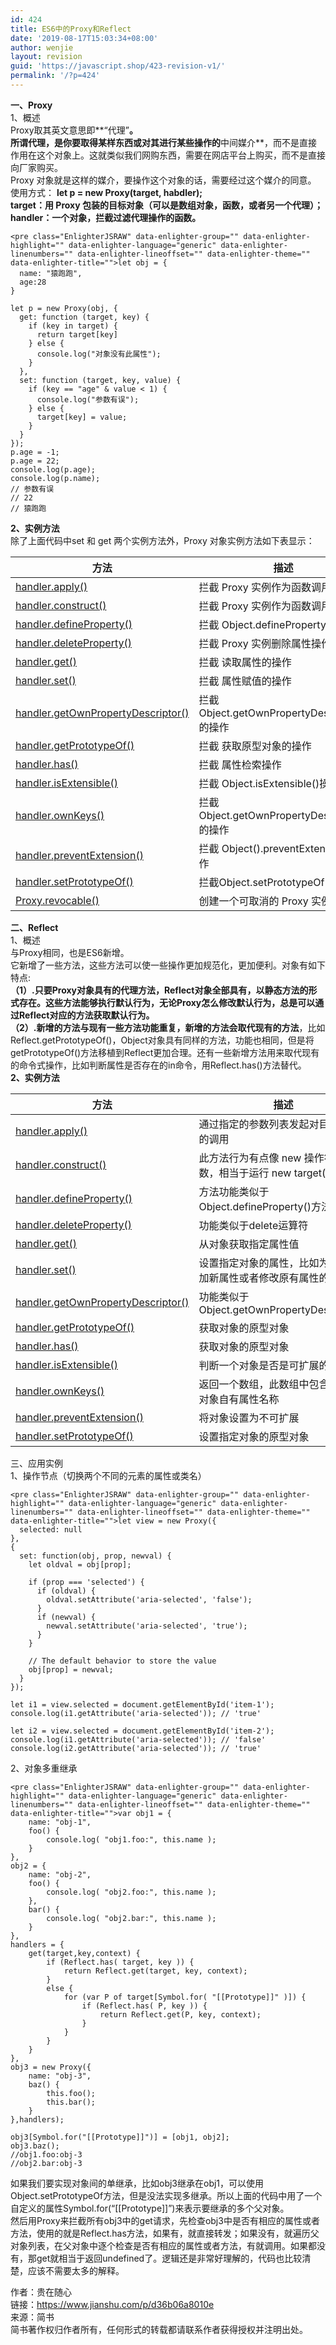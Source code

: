 ```yaml
---
id: 424
title: ES6中的Proxy和Reflect
date: '2019-08-17T15:03:34+08:00'
author: wenjie
layout: revision
guid: 'https://javascript.shop/423-revision-v1/'
permalink: '/?p=424'
---
```


**一、Proxy**  
1、概述  
Proxy取其英文意思即**“代理”**。  
所谓代理，是你要取得某样东西或对其进行某些操作的**中间媒介**，而不是直接作用在这个对象上。这就类似我们网购东西，需要在网店平台上购买，而不是直接向厂家购买。  
Proxy 对象就是这样的媒介，要操作这个对象的话，需要经过这个媒介的同意。  
使用方式： **let p = new Proxy(target, habdler);**  
**target：用 Proxy 包装的目标对象（可以是数组对象，函数，或者另一个代理）；**  
**handler：一个对象，拦截过滤代理操作的函数。**

```
<pre class="EnlighterJSRAW" data-enlighter-group="" data-enlighter-highlight="" data-enlighter-language="generic" data-enlighter-linenumbers="" data-enlighter-lineoffset="" data-enlighter-theme="" data-enlighter-title="">let obj = {
  name: "猿跑跑",
  age:28
}
  
let p = new Proxy(obj, {
  get: function (target, key) {
    if (key in target) {
      return target[key]
    } else {
      console.log("对象没有此属性");
    }
  },
  set: function (target, key, value) {
    if (key == "age" & value < 1) {
      console.log("参数有误");
    } else {
      target[key] = value;
    }
  }
});
p.age = -1;
p.age = 22;
console.log(p.age);
console.log(p.name);
// 参数有误
// 22
// 猿跑跑
```

**2、实例方法**  
除了上面代码中set 和 get 两个实例方法外，Proxy 对象实例方法如下表显示：

| 方法 | 描述 |
|---|---|
| [handler.apply()](https://developer.mozilla.org/zh-CN/docs/Web/JavaScript/Reference/Global_Objects/Proxy/handler/apply) | 拦截 Proxy 实例作为函数调用的操作 |
| [handler.construct()](https://developer.mozilla.org/zh-CN/docs/Web/JavaScript/Reference/Global_Objects/Proxy/handler/construct) | 拦截 Proxy 实例作为函数调用的操作 |
| [handler.defineProperty()](https://developer.mozilla.org/zh-CN/docs/Web/JavaScript/Reference/Global_Objects/Proxy/handler/defineProperty) | 拦截 Object.defineProperty() 的操作 |
| [handler.deleteProperty()](https://developer.mozilla.org/zh-CN/docs/Web/JavaScript/Reference/Global_Objects/Proxy/handler/deleteProperty) | 拦截 Proxy 实例删除属性操作 |
| [handler.get()](https://developer.mozilla.org/zh-CN/docs/Web/JavaScript/Reference/Global_Objects/Proxy/handler/get) | 拦截 读取属性的操作 |
| [handler.set()](https://developer.mozilla.org/zh-CN/docs/Web/JavaScript/Reference/Global_Objects/Proxy/handler/set) | 拦截 属性赋值的操作 |
| [handler.getOwnPropertyDescriptor()](https://developer.mozilla.org/zh-CN/docs/Web/JavaScript/Reference/Global_Objects/Proxy/handler/getOwnPropertyDescriptor) | 拦截 Object.getOwnPropertyDescriptor() 的操作 |
| [handler.getPrototypeOf()](https://developer.mozilla.org/zh-CN/docs/Web/JavaScript/Reference/Global_Objects/Proxy/handler/getPrototypeOf) | 拦截 获取原型对象的操作 |
| [handler.has()](https://developer.mozilla.org/zh-CN/docs/Web/JavaScript/Reference/Global_Objects/Proxy/handler/has) | 拦截 属性检索操作 |
| [handler.isExtensible()](https://developer.mozilla.org/zh-CN/docs/Web/JavaScript/Reference/Global_Objects/Proxy/handler/isExtensible) | 拦截 Object.isExtensible()操作 |
| [handler.ownKeys()](https://developer.mozilla.org/zh-CN/docs/Web/JavaScript/Reference/Global_Objects/Proxy/handler/ownKeys) | 拦截 Object.getOwnPropertyDescriptor() 的操作 |
| [handler.preventExtension()](https://developer.mozilla.org/zh-CN/docs/Web/JavaScript/Reference/Global_Objects/Proxy/handler/preventExtensions) | 拦截 Object().preventExtension() 操作 |
| [handler.setPrototypeOf()](https://developer.mozilla.org/zh-CN/docs/Web/JavaScript/Reference/Global_Objects/Proxy/handler/setPrototypeOf) | 拦截Object.setPrototypeOf()操作 |
| [Proxy.revocable()](https://developer.mozilla.org/zh-CN/docs/Web/JavaScript/Reference/Global_Objects/Proxy/revocable) | 创建一个可取消的 Proxy 实例 |

**二、Reflect**  
1、概述  
与Proxy相同，也是ES6新增。  
它新增了一些方法，这些方法可以使一些操作更加规范化，更加便利。对象有如下特点:  
**（1）.只要Proxy对象具有的代理方法，Reflect对象全部具有，以静态方法的形式存在。这些方法能够执行默认行为，无论Proxy怎么修改默认行为，总是可以通过Reflect对应的方法获取默认行为。  
（2）.新增的方法与现有一些方法功能重复，新增的方法会取代现有的方法**，比如Reflect.getPrototypeOf()，Object对象具有同样的方法，功能也相同，但是将getPrototypeOf()方法移植到Reflect更加合理。还有一些新增方法用来取代现有的命令式操作，比如判断属性是否存在的in命令，用Reflect.has()方法替代。  
**2、实例方法**

| 方法 | 描述 |
|---|---|
| [handler.apply()](https://developer.mozilla.org/zh-CN/docs/Web/JavaScript/Reference/Global_Objects/Reflect/apply) | 通过指定的参数列表发起对目标函数的调用 |
| [handler.construct()](https://developer.mozilla.org/zh-CN/docs/Web/JavaScript/Reference/Global_Objects/Reflect/construct) | 此方法行为有点像 new 操作符构造函数，相当于运行 new target(…args) |
| [handler.defineProperty()](https://developer.mozilla.org/zh-CN/docs/Web/JavaScript/Reference/Global_Objects/Reflect/defineProperty) | 方法功能类似于Object.defineProperty()方法 |
| [handler.deleteProperty()](https://developer.mozilla.org/zh-CN/docs/Web/JavaScript/Reference/Global_Objects/Reflect/deleteProperty) | 功能类似于delete运算符 |
| [handler.get()](https://developer.mozilla.org/zh-CN/docs/Web/JavaScript/Reference/Global_Objects/Reflect/get) | 从对象获取指定属性值 |
| [handler.set()](https://developer.mozilla.org/zh-CN/docs/Web/JavaScript/Reference/Global_Objects/Reflect/set) | 设置指定对象的属性，比如为对象添加新属性或者修改原有属性的值 |
| [handler.getOwnPropertyDescriptor()](https://developer.mozilla.org/zh-CN/docs/Web/JavaScript/Reference/Global_Objects/Reflect/getOwnPropertyDescriptor) | 功能类似于Object.getOwnPropertyDescriptor() |
| [handler.getPrototypeOf()](https://developer.mozilla.org/zh-CN/docs/Web/JavaScript/Reference/Global_Objects/Reflect/getPrototypeOf) | 获取对象的原型对象 |
| [handler.has()](https://developer.mozilla.org/zh-CN/docs/Web/JavaScript/Reference/Global_Objects/Reflect/has) | 获取对象的原型对象 |
| [handler.isExtensible()](https://developer.mozilla.org/zh-CN/docs/Web/JavaScript/Reference/Global_Objects/Reflect/isExtensible) | 判断一个对象是否是可扩展的 |
| [handler.ownKeys()](https://developer.mozilla.org/zh-CN/docs/Web/JavaScript/Reference/Global_Objects/Reflect/ownKeys) | 返回一个数组，此数组中包含有参数对象自有属性名称 |
| [handler.preventExtension()](https://developer.mozilla.org/zh-CN/docs/Web/JavaScript/Reference/Global_Objects/Reflect/preventExtensions) | 将对象设置为不可扩展 |
| [handler.setPrototypeOf()](https://developer.mozilla.org/zh-CN/docs/Web/JavaScript/Reference/Global_Objects/Reflect/setPrototypeOf) | 设置指定对象的原型对象 |

三、应用实例  
1、操作节点（切换两个不同的元素的属性或类名）

```
<pre class="EnlighterJSRAW" data-enlighter-group="" data-enlighter-highlight="" data-enlighter-language="generic" data-enlighter-linenumbers="" data-enlighter-lineoffset="" data-enlighter-theme="" data-enlighter-title="">let view = new Proxy({
  selected: null
},
{
  set: function(obj, prop, newval) {
    let oldval = obj[prop];

    if (prop === 'selected') {
      if (oldval) {
        oldval.setAttribute('aria-selected', 'false');
      }
      if (newval) {
        newval.setAttribute('aria-selected', 'true');
      }
    }

    // The default behavior to store the value
    obj[prop] = newval;
  }
});

let i1 = view.selected = document.getElementById('item-1');
console.log(i1.getAttribute('aria-selected')); // 'true'

let i2 = view.selected = document.getElementById('item-2');
console.log(i1.getAttribute('aria-selected')); // 'false'
console.log(i2.getAttribute('aria-selected')); // 'true'
```

2、对象多重继承

```
<pre class="EnlighterJSRAW" data-enlighter-group="" data-enlighter-highlight="" data-enlighter-language="generic" data-enlighter-linenumbers="" data-enlighter-lineoffset="" data-enlighter-theme="" data-enlighter-title="">var obj1 = {
    name: "obj-1",
    foo() {
        console.log( "obj1.foo:", this.name );
    }
},
obj2 = {
    name: "obj-2",
    foo() {
        console.log( "obj2.foo:", this.name );
    },
    bar() {
        console.log( "obj2.bar:", this.name );
    }
},
handlers = {
    get(target,key,context) {
        if (Reflect.has( target, key )) {
            return Reflect.get(target, key, context);
        }
        else {
            for (var P of target[Symbol.for( "[[Prototype]]" )]) {
                if (Reflect.has( P, key )) {
                    return Reflect.get(P, key, context);
                }
            }
        }
    }
},
obj3 = new Proxy({
    name: "obj-3",
    baz() {
        this.foo();
        this.bar();
    }
},handlers);

obj3[Symbol.for("[[Prototype]]")] = [obj1, obj2];
obj3.baz();
//obj1.foo:obj-3
//obj2.bar:obj-3
```

如果我们要实现对象间的单继承，比如obj3继承在obj1，可以使用Object.setPrototypeOf方法，但是没法实现多继承。所以上面的代码中用了一个自定义的属性Symbol.for(“\[\[Prototype\]\]”)来表示要继承的多个父对象。  
然后用Proxy来拦截所有obj3中的get请求，先检查obj3中是否有相应的属性或者方法，使用的就是Reflect.has方法，如果有，就直接转发；如果没有，就遍历父对象列表，在父对象中逐个检查是否有相应的属性或者方法，有就调用。如果都没有，那get就相当于返回undefined了。逻辑还是非常好理解的，代码也比较清楚，应该不需要太多的解释。

作者：贵在随心  
链接：https://www.jianshu.com/p/d36b06a8010e  
来源：简书  
简书著作权归作者所有，任何形式的转载都请联系作者获得授权并注明出处。